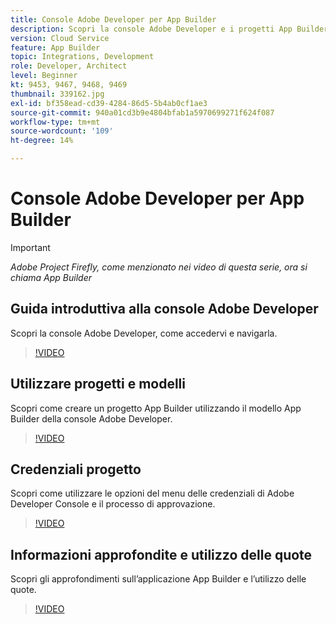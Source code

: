 ```yaml
---
title: Console Adobe Developer per App Builder
description: Scopri la console Adobe Developer e i progetti App Builder.
version: Cloud Service
feature: App Builder
topic: Integrations, Development
role: Developer, Architect
level: Beginner
kt: 9453, 9467, 9468, 9469
thumbnail: 339162.jpg
exl-id: bf358ead-cd39-4284-86d5-5b4ab0cf1ae3
source-git-commit: 940a01cd3b9e4804bfab1a5970699271f624f087
workflow-type: tm+mt
source-wordcount: '109'
ht-degree: 14%

---
```


# Console Adobe Developer per App Builder

>[!IMPORTANT]
>
> _Adobe Project Firefly, come menzionato nei video di questa serie, ora si chiama App Builder_

## Guida introduttiva alla console Adobe Developer

Scopri la console Adobe Developer, come accedervi e navigarla.

>[!VIDEO](https://video.tv.adobe.com/v/339162/?quality=12&learn=on)

## Utilizzare progetti e modelli

Scopri come creare un progetto App Builder utilizzando il modello App Builder della console Adobe Developer.

>[!VIDEO](https://video.tv.adobe.com/v/339163/?quality=12&learn=on)

## Credenziali progetto

Scopri come utilizzare le opzioni del menu delle credenziali di Adobe Developer Console e il processo di approvazione.

>[!VIDEO](https://video.tv.adobe.com/v/339164/?quality=12&learn=on)

## Informazioni approfondite e utilizzo delle quote

Scopri gli approfondimenti sull’applicazione App Builder e l’utilizzo delle quote.

>[!VIDEO](https://video.tv.adobe.com/v/339165/?quality=12&learn=on)
